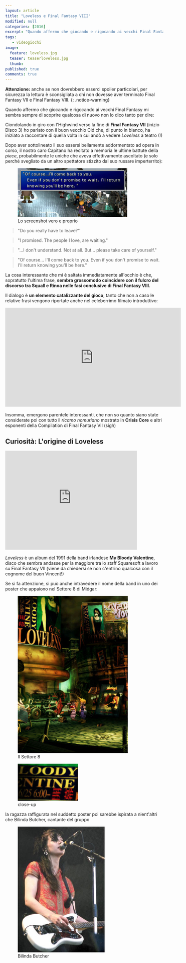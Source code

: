 ```yaml
---
layout: article
title: "Loveless e Final Fantasy VIII"
modified: null
categories: [2016]
excerpt: "Quando affermo che giocando e rigocando ai vecchi Final Fantasy mi sembra sempre di scoprire qualcosa di nuovo non lo dico tanto per dire..."
tags: 
   - videogiochi
image: 
  feature: loveless.jpg
  teaser: teaserloveless.jpg
  thumb: 
published: true
comments: true
---
```


**Attenzione:** anche se non dovrebbero esserci spoiler particolari, per sicurezza la lettura è sconsigliata a chi non dovesse aver terminato Final Fantasy VII e Final Fantasy VIII.
{: .notice-warning}

Quando affermo che giocando e rigocando ai vecchi Final Fantasy mi sembra sempre di scoprire qualcosa di nuovo non lo dico tanto per dire:

Ciondolando in giro con l'Highwind verso la fine di **Final Fantasy VII** (inizio Disco 3) ho parlato con il buon vecchio Cid che, di punto in bianco, ha iniziato a raccontare di quella volta in cui andò a vedere _Loveless_ a teatro (!)

Dopo aver sottolineato il suo essersi bellamente addormentato ad opera in corso, il nostro caro Capitano ha recitato a memoria le ultime battute della _piece_, probabilmente le uniche che aveva effettivamente ascoltato (e solo perché svegliato da un altro spettatore stizzito dal suo russare imperterrito):

<figure>
	<img src="/gallery/loveless/cid.jpg" alt="Cid Higwind cita Loveless">
	<figcaption>Lo screenshot vero e proprio</figcaption>
</figure>

> "Do you really have to leave?"

> "I promised. The people I love, are waiting."

> "...I don't understand. Not at all. But... please take care of yourself."

> "Of course... I'll come back to you. Even if you don't promise to wait. I'll return knowing you'll be here."

La cosa interessante che mi è saltata immediatamente all'occhio è che, sopratutto l'ultima frase, **sembra grossomodo coincidere con il fulcro del discorso tra Squall e Rinoa nelle fasi conclusive di Final Fantasy VIII.** 

Il dialogo è **un elemento catalizzante del gioco**, tanto che non a caso le relative frasi vengono riportate anche nel celeberrimo filmato introduttivo:

<iframe width="560" height="315" src="https://www.youtube.com/embed/1GHCJJXqneU" frameborder="0" allowfullscreen></iframe>

Insomma, emergono parentele interessanti, che non so quanto siano state considerate poi con tutto il _ricamo nomuriano_ mostrato in **Crisis Core** e altri esponenti della Compilation di Final Fantasy VII (sigh)

## Curiosità: L'origine di Loveless

<iframe width="420" height="315" src="https://www.youtube.com/embed/OrMjc4oz0mY" frameborder="0" allowfullscreen></iframe>

_Loveless_ è un album del 1991 della band irlandese **My Bloody Valentine**, disco che sembra andasse per la maggiore tra lo staff Squaresoft a lavoro su Final Fantasy VII (viene da chiedersi se non c'entrino qualcosa con il cognome del buon Vincent!)

Se si fa attenzione, si può anche intravedere il nome della band in uno dei poster che appaiono nel Settore 8 di Midgar:

<figure>
	<img src="/gallery/loveless/sector8loveless.jpg" alt="Sector 8 Loveless">
		<figcaption>Il Settore 8</figcaption>

</figure>

<figure>
	<img src="/gallery/loveless/mybloodyvalentine.jpg" alt="My Bloody Valentine">
	<figcaption>close-up</figcaption>
</figure>

la ragazza raffigurata nel suddetto poster poi sarebbe ispirata a nient'altri che Bilinda Butcher, cantante del gruppo

<figure>
	<img src="/gallery/loveless/BilindaButcher.jpg" alt="Bilinda Butcher">
	<figcaption>Bilinda Butcher</figcaption>
</figure>